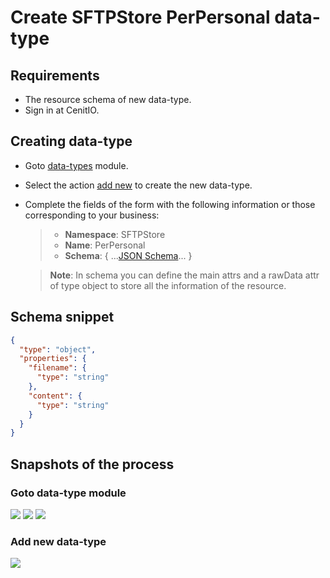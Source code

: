 # Create SFTPStore PerPersonal data-type

## Requirements

* The resource schema of new data-type.
* Sign in at CenitIO.[<i class="fa fa-external-link" aria-hidden="true"></i>](https://cenit.io/users/sign_in)

## Creating data-type

* Goto [data-types](https://cenit.io/json_data_type) module.
* Select the action [add new](https://cenit.io/json_data_type/new) to create the new data-type.
* Complete the fields of the form with the following information or those corresponding to your business:

    >- **Namespace**: SFTPStore
    >- **Name**: PerPersonal
    >- **Schema**: { ...[JSON Schema](https://json-schema.org/)... }

    > **Note**: In schema you can define the main attrs and a rawData attr of type object to store all the information of the resource.

## Schema snippet

```json
{
  "type": "object",
  "properties": {
    "filename": {
      "type": "string"
    },
    "content": {
      "type": "string"
    }
  }
}
```

## Snapshots of the process

### Goto data-type module

   ![](assets/snapshots/common-dt/snapshots-001.png)
   ![](assets/snapshots/common-dt/snapshots-002.png)
   ![](assets/snapshots/common-dt/snapshots-003.png)
    
### Add new data-type

   ![](assets/snapshots/sftp-store-dt/snapshots-004.png)

